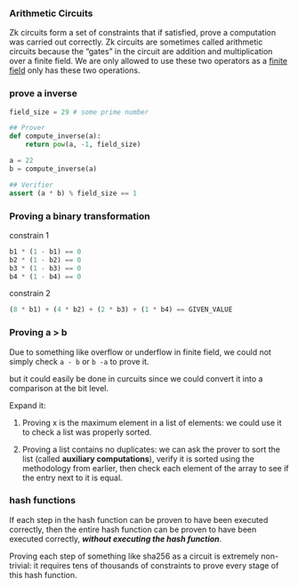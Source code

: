 ### Arithmetic Circuits

Zk circuits form a set of constraints that if satisfied, prove a computation was carried out correctly. Zk circuits are sometimes called arithmetic circuits because the “gates” in the circuit are addition and multiplication over a finite field. We are only allowed to use these two operators as a [finite field](https://www.rareskills.io/post/rings-and-fields) only has these two operations.

### prove a inverse

```python
field_size = 29 # some prime number

## Prover
def compute_inverse(a):
    return pow(a, -1, field_size)

a = 22
b = compute_inverse(a)

## Verifier
assert (a * b) % field_size == 1
```

### Proving a binary transformation

constrain 1

```python
b1 * (1 - b1) == 0
b2 * (1 - b2) == 0
b3 * (1 - b3) == 0
b4 * (1 - b4) == 0
```

constrain 2

```python
(8 * b1) + (4 * b2) + (2 * b3) + (1 * b4) == GIVEN_VALUE
```

### Proving a > b

Due to something like overflow or underflow in finite field, we could not simply check `a - b` or `b -a` to prove it.

but it could easily be done in curcuits since we could convert it into a comparison at the bit level.

Expand it:

1. Proving x is the maximum element in a list of elements: we could use it to check a list was properly sorted.

2. Proving a list contains no duplicates: we can ask the prover to sort the list (called **auxiliary computations**), verify it is sorted using the methodology from earlier, then check each element of the array to see if the entry next to it is equal.

### hash functions

If each step in the hash function can be proven to have been executed correctly, then the entire hash function can be proven to have been executed correctly, ***without executing the hash function***.

Proving each step of something like sha256 as a circuit is extremely non-trivial: it requires tens of thousands of constraints to prove every stage of this hash function.